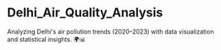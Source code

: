 # Delhi_Air_Quality_Analysis
 Analyzing Delhi's air pollution trends (2020–2023) with data visualization and statistical insights. 🌍📊
